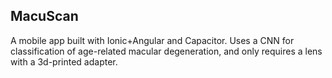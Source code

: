 ## MacuScan

A mobile app built with Ionic+Angular and Capacitor. Uses a CNN for classification of age-related macular degeneration, and only requires a lens with a 3d-printed adapter.